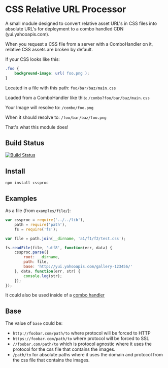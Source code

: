 CSS Relative URL Processor
==========================

A small module designed to convert relative asset URL's in CSS files into absolute URL's for deployment
to a combo handled CDN (yui.yahooapis.com).

When you request a CSS file from a server with a ComboHandler on it, relative CSS assets are broken by default.

If your CSS looks like this:

```css
.foo {
    background-image: url( foo.png );
}
```

Located in a file with this path: `foo/bar/baz/main.css`

Loaded from a ComboHandler like this: `/combo?foo/bar/baz/main.css`

Your Image will resolve to: `/combo/foo.png`

When it should resolve to: `/foo/bar/baz/foo.png`

That's what this module does!


Build Status
------------

[![Build Status](https://secure.travis-ci.org/davglass/cssproc.png?branch=master)](http://travis-ci.org/davglass/cssproc)

Install
-------

    npm install cssproc


Examples
--------

As a file (from `examples/file/`):

```javascript
var cssproc = require('../../lib'),
    path = require('path'),
    fs = require('fs');

var file = path.join(__dirname, 'a1/f1/f2/test.css');

fs.readFile(file, 'utf8', function(err, data) {
    cssproc.parse({
        root: __dirname,
        path: file,
        base: 'http://yui.yahooapis.com/gallery-123456/'
    }, data, function(err, str) {
        console.log(str);
    });
});
```

It could also be used inside of a [combo handler](https://github.com/rgrove/combohandler)

Base
----

The value of `base` could be:

* `http://foobar.com/path/to` where protocol will be forced to HTTP
* `https://foobar.com/path/to` where protocol will be forced to SSL
* `//foobar.com/path/to` which is protocol agnostic where it uses the protocol for the css file that contains the images.
* `/path/to` for absolute paths where it uses the domain and protocol from the css file that contains the images.
